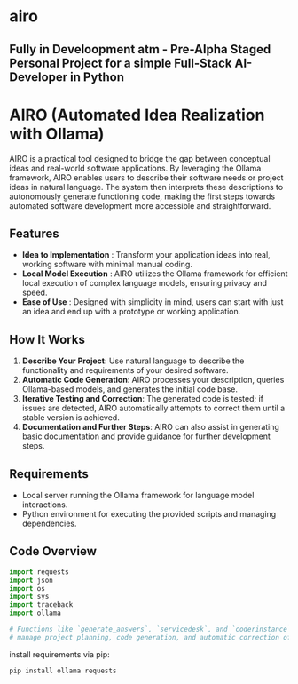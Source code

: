 # airo
Fully in Develoopment atm - Pre-Alpha Staged Personal Project for a simple Full-Stack AI-Developer in Python
---

# AIRO (Automated Idea Realization with Ollama)

AIRO is a practical tool designed to bridge the gap between conceptual ideas and real-world software applications. By leveraging the Ollama framework, AIRO enables users to describe their software needs or project ideas in natural language. The system then interprets these descriptions to autonomously generate functioning code, making the first steps towards automated software development more accessible and straightforward.

## Features

- **Idea to Implementation** : Transform your application ideas into real, working software with minimal manual coding.
- **Local Model Execution** : AIRO utilizes the Ollama framework for efficient local execution of complex language models, ensuring privacy and speed.
- **Ease of Use** : Designed with simplicity in mind, users can start with just an idea and end up with a prototype or working application.

## How It Works

1. **Describe Your Project**: Use natural language to describe the functionality and requirements of your desired software.
2. **Automatic Code Generation**: AIRO processes your description, queries Ollama-based models, and generates the initial code base.
3. **Iterative Testing and Correction**: The generated code is tested; if issues are detected, AIRO automatically attempts to correct them until a stable version is achieved.
4. **Documentation and Further Steps**: AIRO can also assist in generating basic documentation and provide guidance for further development steps.

## Requirements

- Local server running the Ollama framework for language model interactions.
- Python environment for executing the provided scripts and managing dependencies.

## Code Overview

```python
import requests
import json
import os
import sys
import traceback
import ollama

# Functions like `generate_answers`, `servicedesk`, and `coderinstance` facilitate the interaction with Ollama models,
# manage project planning, code generation, and automatic correction of generated code.
```

install requirements via pip:
```pip
pip install ollama requests